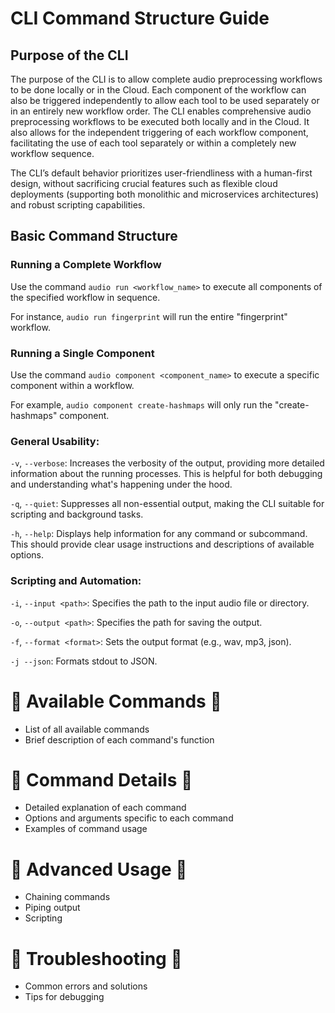 # CLI Command Structure Guide

## Purpose of the CLI

The purpose of the CLI is to allow complete audio preprocessing workflows to be done locally or in the Cloud. Each component of the workflow can also be triggered independently to allow each tool to be used separately or in an entirely new workflow order. The CLI enables comprehensive audio preprocessing workflows to be executed both locally and in the Cloud. It also allows for the independent triggering of each workflow component, facilitating the use of each tool separately or within a completely new workflow sequence.

The CLI’s default behavior prioritizes user-friendliness with a human-first design, without sacrificing crucial features such as flexible cloud deployments (supporting both monolithic and microservices architectures) and robust scripting capabilities.

## Basic Command Structure

### Running a Complete Workflow

Use the command `audio run <workflow_name>` to execute all components of the specified workflow in sequence.

For instance, `audio run fingerprint` will run the entire "fingerprint" workflow.

### Running a Single Component

Use the command `audio component <component_name>` to execute a specific component within a workflow.

For example, `audio component create-hashmaps` will only run the "create-hashmaps" component.

### General Usability:

`-v`, `--verbose`: Increases the verbosity of the output, providing more detailed information about the running processes. This is helpful for both debugging and understanding what's happening under the hood.

`-q`, `--quiet`: Suppresses all non-essential output, making the CLI suitable for scripting and background tasks.

`-h`, `--help`: Displays help information for any command or subcommand. This should provide clear usage instructions and descriptions of available options.

### Scripting and Automation:

`-i`, `--input <path>`: Specifies the path to the input audio file or directory.

`-o`, `--output <path>`: Specifies the path for saving the output.

`-f`, `--format <format>`: Sets the output format (e.g., wav, mp3, json).

`-j --json`: Formats stdout to JSON.

# 🚧 Available Commands 🚧

* List of all available commands  
* Brief description of each command's function

# 🚧 Command Details 🚧

* Detailed explanation of each command  
* Options and arguments specific to each command  
* Examples of command usage

# 🚧 Advanced Usage 🚧

* Chaining commands  
* Piping output  
* Scripting

# 🚧 Troubleshooting 🚧

* Common errors and solutions  
* Tips for debugging

# 